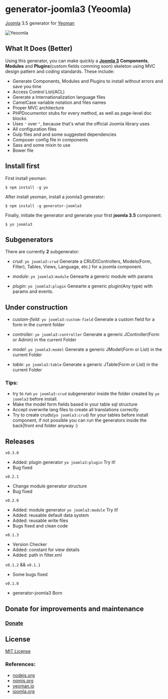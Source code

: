 # generator-joomla3 (Yeoomla)
[Joomla](http://joomla.org/) 3.5 generator for [Yeoman](http://yeoman.io/)

![Yeoomla](http://i.imgur.com/0z4xLYp.png?1 "Yeoomla")

## What It Does (Better)
Using this generator, you can make quickly a **[Joomla 3](http://joomla.org)** **Components**, **Modules** and **Plugins**(custom fields comming soon) skeleton using MVC design pattern and coding standards. These include:


* Generate Components, Modules and Plugins to install without errors and save you time
* Access Control List(ACL)
* Gererate a Internationalization language files
* CamelCase variable notation and files names
* Proper MVC architecture
* PHPDocumentor stubs for every method, as well as page-level doc blocks
* Uses ``'`` over ``"``, because that's what the official Joomla library uses
* All configuration files
* Gulp files and and some suggested dependencies
* Composer config file in components
* Sass and some mixin to use
* Bower file

## Install first
First install yeoman:
```
$ npm install -g yo
```

After install yeoman, install a joomla3 generator:

```
$ npm install -g generator-joomla3
```

Finally, initiate the generator and generate your first **joomla 3.5** component:

```
$ yo joomla3
```

## Subgenerators
There are currently **2** subgenerator:

- *crud*: ``yo joomla3:crud`` Generate a CRUD(Controllers, Models(Form, Filter), Tables, Views, Language, etc.) for a joomla component.

- *module*: ``yo joomla3:module`` Genearte a generic module with params

- *plugin*: ``yo joomla3:plugin`` Genearte a generic plugin(Any type) with params and events.

## Under construction
- *custom-field*: ``yo joomla3:custom-field`` Generate a custom field for a form in the current folder

- *controller*: ``yo joomla3:controller`` Generate a generic JController(Form or Admin) in the current Folder

- *model*: ``yo joomla3:model`` Generate a generic JModel(Form or List) in the current Folder

- *table*: ``yo joomla3:table`` Generate a generic JTable(Form or List) in the current Folder


### Tips:
  - try to run ``yo joomla3:crud`` subgenerator inside the folder created by ``yo joomla3`` before install.
  - Make the model form fields based in your table sql structure
  - Accept overwrite lang files to create all translations correctly
  - Try to create cruds(``yo joomla3:crud``) for your tables before install component, if not possible you can run the generators inside the back|front end folder anyway :)

## Releases
``v0.3.0``
- Added: plugin generator ``yo joomla3:plugin`` Try it!
- Bug fixed

``v0.2.1``
- Change module generator structure
- Bug fixed

``v0.2.0``
- Added: module generator ``yo joomla3:module`` Try it!
- Added: reusable default data system
- Added: reusable write files
- Bugs fixed and clean code

``v0.1.3``
- Version Checker
- Added: constant for view details
- Added: path in filter.xml

``v0.1.2`` && ``v0.1.1``
- Some bugs fixed

``v0.1.0``
- generator-joomla3 Born

## Donate for improvements and maintenance
### [Donate](https://www.paypal.com/cgi-bin/webscr?cmd=_donations&business=VYEPJKUE4469A&lc=US&item_name=generator%2djoomla3&currency_code=USD&bn=PP%2dDonationsBF%3abtn_donateCC_LG%2egif%3aNonHosted)

## License
[MIT License](http://en.wikipedia.org/wiki/MIT_License)

### References:
- [nodejs.org](https://nodejs.org)
- [npmjs.org](https://www.npmjs.com/)
- [yeoman.io](http://yeoman.io/)
- [joomla.org](https://www.joomla.org/)
